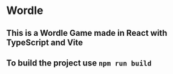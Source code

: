 
# Wordle
## This is a Wordle Game made in React with TypeScript and Vite
## To build the project use `npm run build`